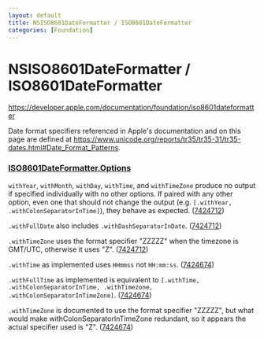 ```yaml
---
layout: default
title: NSISO8601DateFormatter / ISO8601DateFormatter
categories: [Foundation]
---
```


# NSISO8601DateFormatter / ISO8601DateFormatter

<https://developer.apple.com/documentation/foundation/iso8601dateformatter>

Date format specifiers referenced in Apple's documentation and on this page are defined at <https://www.unicode.org/reports/tr35/tr35-31/tr35-dates.html#Date_Format_Patterns>.

### [ISO8601DateFormatter.Options](https://developer.apple.com/documentation/foundation/iso8601dateformatter/options)

`withYear`, `withMonth`, `withDay`, `withTime`, and `withTimeZone` produce no output if specified individually with no other options. If paired with any other option, even one that should not change the output (e.g. `[.withYear, .withColonSeparatorInTime]`), they behave as expected. ([7424712](https://feedbackassistant.apple.com/feedback/7424712))

`.withFullDate` also includes `.withDashSeparatorInDate`. ([7424712](https://feedbackassistant.apple.com/feedback/7424712))

`.withTimeZone` uses the format specifier "ZZZZZ" when the timezone is GMT/UTC, otherwise it uses "Z". ([7424712](https://feedbackassistant.apple.com/feedback/7424712))

`.withTime` as implemented uses `HHmmss` not `HH:mm:ss`. ([7424674](https://feedbackassistant.apple.com/feedback/7424674))

`.withFullTime` as implemented is equivalent to `[.withTime, .withColonSeparatorInTime, .withTimezone, .withColonSeparatorInTimeZone]`. ([7424674](https://feedbackassistant.apple.com/feedback/7424674))

`.withTimeZone` is documented to use the format specifier "ZZZZZ", but what would make withColonSeparatorInTimeZone redundant, so it appears the actual specifier used is "Z". ([7424674](https://feedbackassistant.apple.com/feedback/7424674))
